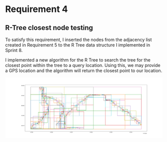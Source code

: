 # Requirement 4
## R-Tree closest node testing

To satisfy this requirement, I inserted the nodes from the adjacency list created in Requirement 5 to the R Tree data structure I implemented in Sprint 8.

I implemented a new algorithm for the R Tree to search the tree for the closest point within the tree to a query location. Using this, we may provide a GPS location and the algorithm will return the closest point to our location.

![LCC R Tree](lcc_r_tree.png 'LCC R Tree')
